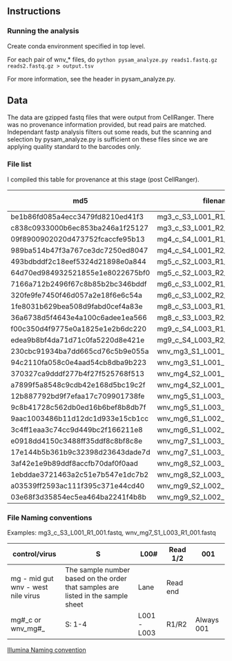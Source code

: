 ## Instructions

### Running the analysis

Create conda environment specified in top level.

For each pair of wnv_* files, do `python pysam_analyze.py reads1.fastq.gz reads2.fastq.gz > output.tsv`

For more information, see the header in pysam\_analyze.py.


## Data

The data are gzipped fastq files that were output from CellRanger. There was no provenance information provided, but read pairs are matched. Independant fastp analysis filters out some reads, but the scanning and selection by pysam\_analyze.py is sufficient on these files since we are applying quality standard to the barcodes only.

### File list

I compiled this table for provenance at this stage (post CellRanger).

| md5                              |   filename                      | size (bytes) | size   | total reads | total basepairs |
| -------------------------------- | ------------------------------- | ------------ | ------ | ----------- | --------------- |
| be1b86fd085a4ecc3479fd8210ed41f3 |   mg3\_c\_S3\_L001\_R1\_001.fastq.gz |  39118323886 | 36.43G |   525148879 |     79297480729 |
| c838c0933000b6ec853ba246a1f25127 |   mg3\_c\_S3\_L001\_R2\_001.fastq.gz |  40508643607 | 37.73G |   525148879 |     79297480729 |
| 09f8900902020d473752fcaccfe95b13 |   mg4\_c\_S4\_L001\_R1\_001.fastq.gz |  37124398154 | 34.57G |   488374119 |     73744491969 |
| 989ba514b47f3a767ce3dc7250ed8047 |   mg4\_c\_S4\_L001\_R2\_001.fastq.gz |  38588384510 | 35.94G |   488374119 |     73744491969 |
| 493bdbddf2c18eef5324d21898e0a844 |   mg5\_c\_S2\_L003\_R1\_001.fastq.gz |  42648770053 | 39.72G |   537529562 |     81166963862 |
| 64d70ed984932521855e1e8022675bf0 |   mg5\_c\_S2\_L003\_R2\_001.fastq.gz |  44677708913 | 41.61G |   537529562 |     81166963862 |
| 7166a712b2496f67c8b85b2bc346bddf |   mg6\_c\_S3\_L002\_R1\_001.fastq.gz |  41654480838 | 38.79G |   537560364 |     81171614964 |
| 320fe9fe7450f46d057a2e18f6e6c54a |   mg6\_c\_S3\_L002\_R2\_001.fastq.gz |  43104048850 | 40.14G |   537560364 |     81171614964 |
| 1fe8031b629bea508d9fabd0cef4a83e |   mg8\_c\_S3\_L003\_R1\_001.fastq.gz |  38349699765 | 35.72G |   491293995 |     74185393245 |
| 36a6738d5f4643e4a100c6adee1ea566 |   mg8\_c\_S3\_L003\_R2\_001.fastq.gz |  39830393914 | 37.09G |   491293995 |     74185393245 |
| f00c350d4f9775e0a1825e1e2b6dc220 |   mg9\_c\_S4\_L003\_R1\_001.fastq.gz |  40362004147 | 37.59G |   510863819 |     77140436669 |
| edea9b8bf4da71d71c0fa5220d8e421e |   mg9\_c\_S4\_L003\_R2\_001.fastq.gz |  41530093167 | 38.68G |   510863819 |     77140436669 |
| 230cbc91934ba7dd665cd76c5b9e055a | wnv\_mg3\_S1\_L001\_R1\_001.fastq.gz |  39239798339 | 36.54G |   530994115 |     80180111365 |
| 94c2110fa058c0e4aad54cb8dba9b223 | wnv\_mg3\_S1\_L001\_R2\_001.fastq.gz |  40494335334 | 37.71G |   530994115 |     80180111365 |
| 370327ca9dddf277b4f27f525768f513 | wnv\_mg4\_S2\_L001\_R1\_001.fastq.gz |  39562731300 | 36.85G |   518982659 |     78366381509 |
| a7899f5a8548c9cdb42e168d5bc19c2f | wnv\_mg4\_S2\_L001\_R2\_001.fastq.gz |  33249727494 | 30.97G |   518982659 |     78366381509 |
| 12b887792bd9f7efaa17c709901738fe | wnv\_mg5\_S1\_L003\_R1\_001.fastq.gz |  49374894919 | 46G    |   625343922 |     94426932222 |
| 9c8b41728c562db0ed16b6bef8b8db7f | wnv\_mg5\_S1\_L003\_R2\_001.fastq.gz |  52099315737 | 49G    |   625343922 | 	 94426932222 |
| 9aac1003486b11d12dc1d933e15cb1cc | wnv\_mg6\_S1\_L002\_R1\_001.fastq.gz |  44822408419 | 41.74G |   570441976 |     86136738376 |
| 3c4ff1eaa3c74cc9d449bc2f166211e8 | wnv\_mg6\_S1\_L002\_R2\_001.fastq.gz |  45605099314 | 42.47G |   570441976 |     86136738376 |
| e0918dd4150c3488ff35ddf8c8bf8c8e | wnv\_mg7\_S1\_L003\_R1\_001.fastq.gz |  43000369752 | 40.05G |   551765711 |     83316622361 |
| 17e144b5b361b9c32398d23643dade7d | wnv\_mg7\_S1\_L003\_R2\_001.fastq.gz |  44356546063 | 41.31G |   551765711 |     83316622361 |
| 3af42e1e9b89ddf8accfb70daf0f0aad | wnv\_mg8\_S2\_L003\_R1\_001.fastq.gz |  30203116535 | 28.13G |   485435325 |     73300734075 |
| 1ebddae3721463a2c51e7b547e1dc7b2 | wnv\_mg8\_S2\_L003\_R2\_001.fastq.gz |  33214637300 | 30.93G |   485435325 |     73300734075 |
| a03539ff2593ac111f395c371e44cd40 | wnv\_mg9\_S2\_L002\_R1\_001.fastq.gz |  36677575025 | 34.16G |   468776342 |     70785227642 |
| 03e68f3d35854ec5ea464ba2241f4b8b | wnv\_mg9\_S2\_L002\_R2\_001.fastq.gz |  37960933578 | 35.35G |   468776342 |     70785227642 |


### File Naming conventions

Examples: mg3_c_S3_L001_R1_001.fastq, wnv_mg7_S1_L003_R1_001.fastq


| control/virus       | S       | L00#        |  Read 1/2 | 001        |
| ------------------  | ------- | ----------- | ----------| ---------- |
| mg - mid gut <br> wnv - west nile virus | The sample number based on the order that samples are listed in the sample sheet | Lane | Read end ||
| mg#\_c or wnv_mg#\_  | S: 1-4  | L001 - L003 | R1/R2     | Always 001 |

[Illumina Naming convention](https://help.basespace.illumina.com/files-used-by-basespace/fastq-files)


